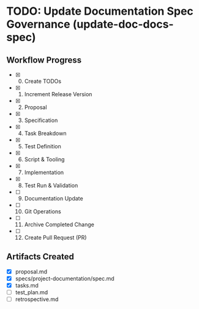 # TODO: Update Documentation Spec Governance (update-doc-docs-spec)


## Workflow Progress
- [x] 0. Create TODOs
- [x] 1. Increment Release Version
- [x] 2. Proposal
- [x] 3. Specification
- [x] 4. Task Breakdown
- [x] 5. Test Definition
- [x] 6. Script & Tooling
- [x] 7. Implementation
- [x] 8. Test Run & Validation
- [ ] 9. Documentation Update
- [ ] 10. Git Operations
- [ ] 11. Archive Completed Change
- [ ] 12. Create Pull Request (PR)

## Artifacts Created
- [x] proposal.md
- [x] specs/project-documentation/spec.md
- [x] tasks.md
- [ ] test_plan.md
- [ ] retrospective.md
